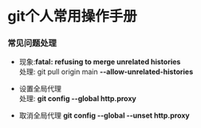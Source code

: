 # <b>git个人常用操作手册</b>
### 常见问题处理
* 现象:**fatal: refusing to merge unrelated histories**  
处理: git pull origin main **--allow-unrelated-histories**

* 设置全局代理  
处理: **git config --global http.proxy**
* 取消全局代理
**git config --global --unset http.proxy**